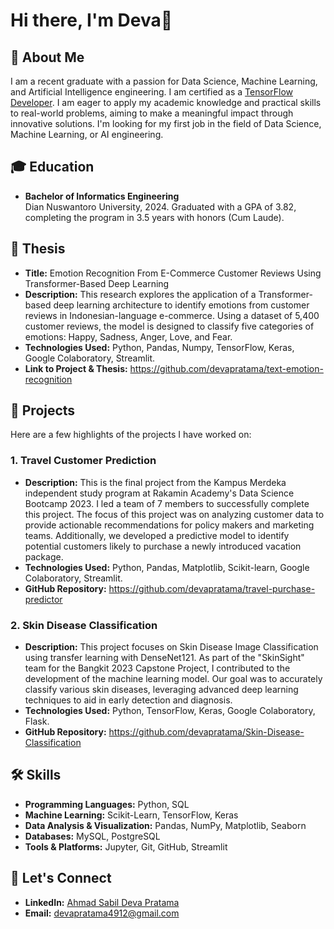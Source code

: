 

# Hi there, I'm Deva👋

## 🚀 About Me

I am a recent graduate with a passion for Data Science, Machine Learning, and Artificial Intelligence engineering. I am certified as a [TensorFlow Developer](https://www.credential.net/a5c3602b-c7d3-4cce-a23c-fc1b0e2b53dc#gs.17fao6). I am eager to apply my academic knowledge and practical skills to real-world problems, aiming to make a meaningful impact through innovative solutions. I'm looking for my first job in the field of Data Science, Machine Learning, or AI engineering.

## 🎓 Education

- **Bachelor of Informatics Engineering**  
  Dian Nuswantoro University, 2024.
  Graduated with a GPA of 3.82, completing the program in 3.5 years with honors (Cum Laude).

## 📜 Thesis

- **Title:** Emotion Recognition From E-Commerce Customer Reviews Using Transformer-Based Deep Learning
- **Description:** This research explores the application of a Transformer-based deep learning architecture to identify emotions from customer reviews in Indonesian-language e-commerce. Using a dataset of 5,400 customer reviews, the model is designed to classify five categories of emotions: Happy, Sadness, Anger, Love, and Fear.
- **Technologies Used:** Python, Pandas, Numpy, TensorFlow, Keras, Google Colaboratory, Streamlit.
- **Link to Project & Thesis:** https://github.com/devapratama/text-emotion-recognition

## 🔭 Projects

Here are a few highlights of the projects I have worked on:

### 1. **Travel Customer Prediction**
- **Description:** This is the final project from the Kampus Merdeka independent study program at Rakamin Academy's Data Science Bootcamp 2023. I led a team of 7 members to successfully complete this project. The focus of this project was on analyzing customer data to provide actionable recommendations for policy makers and marketing teams. Additionally, we developed a predictive model to identify potential customers likely to purchase a newly introduced vacation package.
- **Technologies Used:** Python, Pandas, Matplotlib, Scikit-learn, Google Colaboratory, Streamlit.
- **GitHub Repository:** https://github.com/devapratama/travel-purchase-predictor

### 2. **Skin Disease Classification**
- **Description:** This project focuses on Skin Disease Image Classification using transfer learning with DenseNet121. As part of the "SkinSight" team for the Bangkit 2023 Capstone Project, I contributed to the development of the machine learning model. Our goal was to accurately classify various skin diseases, leveraging advanced deep learning techniques to aid in early detection and diagnosis.
- **Technologies Used:** Python, TensorFlow, Keras, Google Colaboratory, Flask.
- **GitHub Repository:** https://github.com/devapratama/Skin-Disease-Classification

<!--### 3. **Spam SMS Classification**
- **Description:** .
- **Technologies Used:** Python, Scikit-learn, Nltk, Google Colaboratory, Streamlit.
- **GitHub Repository:** [-] -->

## 🛠️ Skills

- **Programming Languages:** Python, SQL
- **Machine Learning:** Scikit-Learn, TensorFlow, Keras
- **Data Analysis & Visualization:** Pandas, NumPy, Matplotlib, Seaborn
- **Databases:** MySQL, PostgreSQL
- **Tools & Platforms:** Jupyter, Git, GitHub, Streamlit

<!--## 🌱 What I'm Currently Learning

- Advanced Machine Learning Algorithms
- Deep Learning Techniques
- Natural Language Processing (NLP)
- Big Data Technologies-->

## 💬 Let's Connect

- **LinkedIn:** [Ahmad Sabil Deva Pratama](https://linkedin.com/in/deva-pratama/)
- **Email:** [devapratama4912@gmail.com](mailto:devapratama4912@gmail.com)
